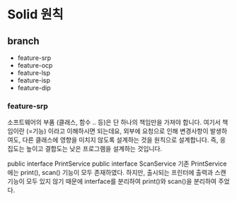 # Solid 원칙

## branch
* feature-srp
* feature-ocp
* feature-lsp
* feature-isp
* feature-dip

### feature-srp
 소프트웨어의 부품 (클래스, 함수 .. 등)은 단 하나의 책임만을 가져야 합니다. 여기서 책임이란 (=기능) 이라고 이해하시면 되는데요, 외부에 요청으로 인해 변경사항이 발생하여도, 다른 클래스에 영향을 미치지 않도록 설계하는 것을 원칙으로 설계합니다. 즉, 응집도는 높이고 결합도는 낮은 프로그램을 설계하는 것입니다.

 public interface PrintService
 public interface ScanService 
 기존 PrintService에는 print(), scan() 기능이 모두 존재하였다. 하지만, 출시되는 프린터에 출력과 스캔 기능이 모두 있지 않기 때문에 interface를 분리하여 print()와 scan()을 분리하여 주었다.
  
